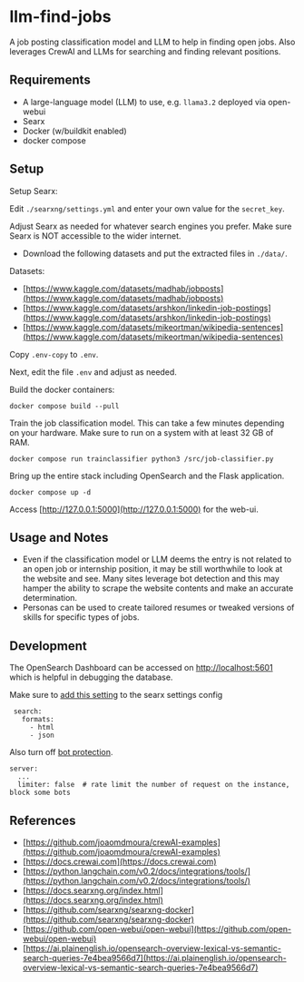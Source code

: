 # llm-find-jobs

A job posting classification model and LLM to help in finding open jobs.  Also
leverages CrewAI and LLMs for searching and finding relevant positions.

## Requirements

* A large-language model (LLM) to use, e.g. `llama3.2` deployed via open-webui
* Searx
* Docker (w/buildkit enabled)
* docker compose

## Setup

Setup Searx:

Edit `./searxng/settings.yml` and enter your own value for the `secret_key`.

Adjust Searx as needed for whatever search engines you prefer.
Make sure Searx is NOT accessible to the wider internet.

* Download the following datasets and put the extracted files in `./data/`.

Datasets:

* [https://www.kaggle.com/datasets/madhab/jobposts](https://www.kaggle.com/datasets/madhab/jobposts)
* [https://www.kaggle.com/datasets/arshkon/linkedin-job-postings](https://www.kaggle.com/datasets/arshkon/linkedin-job-postings)
* [https://www.kaggle.com/datasets/mikeortman/wikipedia-sentences](https://www.kaggle.com/datasets/mikeortman/wikipedia-sentences)

Copy `.env-copy` to `.env`.

Next, edit the file `.env` and adjust as needed.

Build the docker containers:

```shell
docker compose build --pull
```

Train the job classification model.  This can take a few minutes depending
on your hardware.  Make sure to run on a system with at least 32 GB of RAM.

```shell
docker compose run trainclassifier python3 /src/job-classifier.py
```

Bring up the entire stack including OpenSearch and the Flask application.

```shell
docker compose up -d
```

Access [http://127.0.0.1:5000](http://127.0.0.1:5000) for the web-ui.

## Usage and Notes

* Even if the classification model or LLM deems the entry is not related to an open job or internship
position, it may be still worthwhile to look at the website and see.  Many sites leverage
bot detection and this may hamper the ability to scrape the website contents and make an accurate
determination.
* Personas can be used to create tailored resumes or tweaked versions of skills for specific
types of jobs.

## Development

The OpenSearch Dashboard can be accessed on [http://localhost:5601](http://localhost:5601)
which is helpful in debugging the database.

Make sure to [add this setting](https://github.com/langchain-ai/langchain/issues/855#issuecomment-1452900595)
to the searx settings config

```file
 search:
   formats:
     - html
     - json
```

Also turn off [bot protection](https://docs.searxng.org/admin/searx.limiter.html).

```file
server:
  ...
  limiter: false  # rate limit the number of request on the instance, block some bots
```

## References

* [https://github.com/joaomdmoura/crewAI-examples](https://github.com/joaomdmoura/crewAI-examples)
* [https://docs.crewai.com](https://docs.crewai.com)
* [https://python.langchain.com/v0.2/docs/integrations/tools/](https://python.langchain.com/v0.2/docs/integrations/tools/)
* [https://docs.searxng.org/index.html](https://docs.searxng.org/index.html)
* [https://github.com/searxng/searxng-docker](https://github.com/searxng/searxng-docker)
* [https://github.com/open-webui/open-webui](https://github.com/open-webui/open-webui)
* [https://ai.plainenglish.io/opensearch-overview-lexical-vs-semantic-search-queries-7e4bea9566d7](https://ai.plainenglish.io/opensearch-overview-lexical-vs-semantic-search-queries-7e4bea9566d7)
